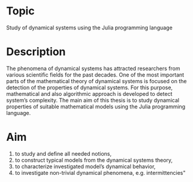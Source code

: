 # Topic

Study of dynamical systems using the Julia programming language

# Description 

The phenomena of dynamical systems has attracted researchers from various scientific fields for the past decades.
One of the most important parts of the mathematical theory of dynamical systems is focused on the detection of the properties of dynamical systems.
For this purpose, mathematical and also algorithmic approach is developed to detect system’s complexity.
The main aim of this thesis is to study dynamical properties of suitable mathematical models using the Julia programming language.

# Aim

1. to study and define all needed notions, 
2. to construct typical models from the dynamical systems theory, 
3. to characterize investigated model’s dynamical behavior, 
4. to investigate non-trivial dynamical phenomena, e.g. intermittencies"

